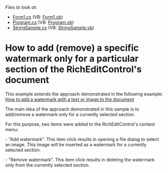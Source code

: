 <!-- default file list -->
*Files to look at*:

* [Form1.cs](./CS/WindowsFormsApplication1/Form1.cs) (VB: [Form1.vb](./VB/WindowsFormsApplication1/Form1.vb))
* [Program.cs](./CS/WindowsFormsApplication1/Program.cs) (VB: [Program.vb](./VB/WindowsFormsApplication1/Program.vb))
* [StringSample.cs](./CS/WindowsFormsApplication1/StringSample.cs) (VB: [StringSample.vb](./VB/WindowsFormsApplication1/StringSample.vb))
<!-- default file list end -->
# How to add (remove) a specific watermark only for a particular section of the RichEditControl's document


<p>This example extends the approach demonstrated in the following example: <a href="https://www.devexpress.com/Support/Center/p/E4184">How to add a watermark with a text or image to the document</a></p><p>The main idea of the approach demonstrated in this sample is to add/remove a watermark only for a currently selected section.</p><p>For this purpose, two items were added to the RichEditControl's context menu:</p><p>- "Add watermark". This item click results in opening a file dialog to select an image. This image will be inserted as a watermark for a currently selected section.</p><p>- "Remove watermark". This item click results in deleting the watermark only from the currently selected section.</p>

<br/>


